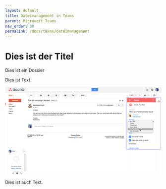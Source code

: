 ```yaml
---
layout: default
title: Dateimanagement in Teams
parent: Microsoft Teams
nav_order: 30
permalink: /docs/teams/dateimanagement
---
```


# Dies ist der Titel

Dies ist ein Dossier

Dies ist Text.

![email1](/docs/teams/img/email1.png)

Dies ist auch Text.
